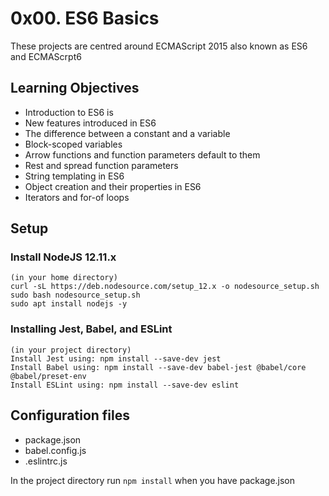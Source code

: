 # 0x00. ES6 Basics

These projects are centred around ECMAScript 2015 also known as ES6 and ECMAScrpt6

## Learning Objectives
* Introduction to ES6 is
* New features introduced in ES6
* The difference between a constant and a variable
* Block-scoped variables
* Arrow functions and function parameters default to them
* Rest and spread function parameters
* String templating in ES6
* Object creation and their properties in ES6
* Iterators and for-of loops

## Setup
### Install NodeJS 12.11.x
```
(in your home directory)
curl -sL https://deb.nodesource.com/setup_12.x -o nodesource_setup.sh
sudo bash nodesource_setup.sh
sudo apt install nodejs -y
```
### Installing Jest, Babel, and ESLint
```
(in your project directory)
Install Jest using: npm install --save-dev jest
Install Babel using: npm install --save-dev babel-jest @babel/core @babel/preset-env
Install ESLint using: npm install --save-dev eslint
```
## Configuration files

* package.json
* babel.config.js
* .eslintrc.js

In the project directory run ```npm install``` when you have package.json
